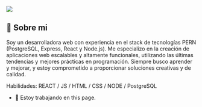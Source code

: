 ![](https://res.cloudinary.com/dj8p0rdxn/image/upload/v1674948023/jjeir9lqhxxeejia56hv.png)


## 🌱 Sobre mi  
Soy un desarrolladora web con experiencia en el stack de tecnologías PERN (PostgreSQL, Express, React y Node.js). Me especializo en la
creación de aplicaciones web escalables y altamente funcionales, utilizando las últimas tendencias y mejores prácticas en programación. Siempre busco aprender y mejorar, y estoy comprometido a proporcionar soluciones creativas y de calidad.

Habilidades: REACT / JS / HTML / CSS / NODE / PostgreSQL

- 🔭 Estoy trabajando en this page.
